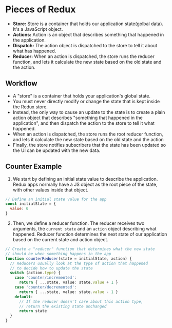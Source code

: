 # Pieces of Redux

- **Store:** Store is a container that holds our application state(golbal data). It's a JavaScript object.
- **Actions:** Action is an object that describes something that happened in the application.
- **Dispatch:** The action object is dispatched to the store to tell it about what has happened.
- **Reducer:** When an action is dispatched, the store runs the reducer function, and lets it calculate the new state based on the old state and the action.


## Workflow

- A "store" is a container that holds your application's global state.
- You must never directly modify or change the state that is kept inside the Redux store.
- Instead, the only way to cause an update to the state is to create a plain action object that describes "something that happened in the application", and then dispatch the action to the store to tell it what happened.
- When an action is dispatched, the store runs the root reducer function, and lets it calculate the new state based on the old state and the action
- Finally, the store notifies subscribers that the state has been updated so the UI can be updated with the new data.


## Counter Example

1. We start by defining an initial state value to describe the application. Redux apps normally have a JS object as the root piece of the state, with other values inside that object.


```js
// Define an initial state value for the app
const initialState = {
  value: 0
}
```

2. Then, we define a reducer function. The reducer receives two arguments, the `current state` and an `action` object describing what happened. Reducer function determines the next state of our application based on the current state and action object.

```ts
// Create a "reducer" function that determines what the new state
// should be when something happens in the app
function counterReducer(state = initialState, action) {
  // Reducers usually look at the type of action that happened
  // to decide how to update the state
  switch (action.type) {
    case 'counter/incremented':
      return { ...state, value: state.value + 1 }
    case 'counter/decremented':
      return { ...state, value: state.value - 1 }
    default:
      // If the reducer doesn't care about this action type,
      // return the existing state unchanged
      return state
  }
}
```
